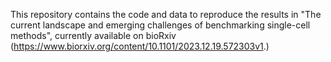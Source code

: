 This repository contains the code and data to reproduce the results in "The current landscape and emerging challenges of benchmarking single-cell methods", currently available on bioRxiv (https://www.biorxiv.org/content/10.1101/2023.12.19.572303v1.)
